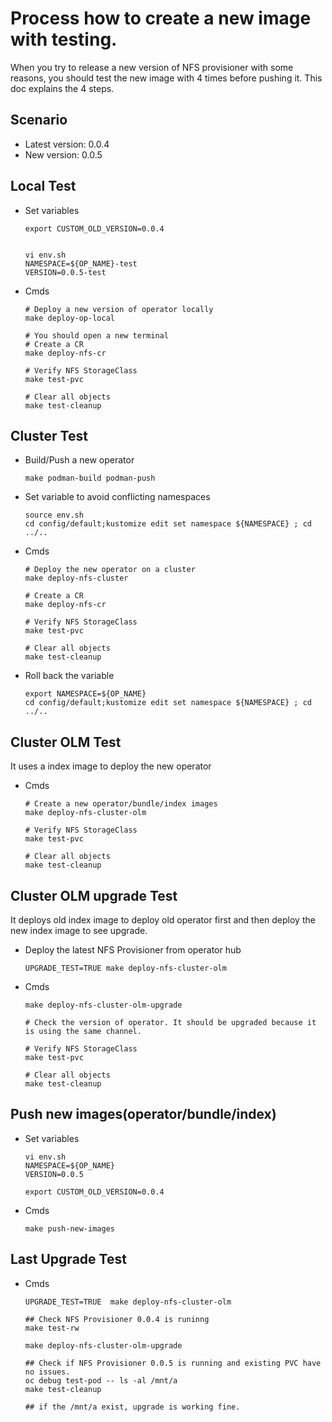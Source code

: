 # Process how to create a new image with testing.

When you try to release a new version of NFS provisioner with some reasons, you should test the new image with 4 times before pushing it. This doc explains the 4 steps.

## Scenario
- Latest version: 0.0.4
- New version: 0.0.5

## Local Test
- Set variables
  ~~~
  export CUSTOM_OLD_VERSION=0.0.4


  vi env.sh
  NAMESPACE=${OP_NAME}-test
  VERSION=0.0.5-test
  ~~~

- Cmds
  ~~~
  # Deploy a new version of operator locally
  make deploy-op-local

  # You should open a new terminal
  # Create a CR
  make deploy-nfs-cr

  # Verify NFS StorageClass
  make test-pvc

  # Clear all objects
  make test-cleanup
  ~~~

## Cluster Test

- Build/Push a new operator
  ~~~
  make podman-build podman-push
  ~~~

- Set variable to avoid conflicting namespaces
  ~~~
  source env.sh
  cd config/default;kustomize edit set namespace ${NAMESPACE} ; cd ../..
  ~~~

- Cmds
  ~~~
  # Deploy the new operator on a cluster
  make deploy-nfs-cluster
  
  # Create a CR
  make deploy-nfs-cr
  
  # Verify NFS StorageClass
  make test-pvc

  # Clear all objects
  make test-cleanup
  ~~~

- Roll back the variable
  ~~~
  export NAMESPACE=${OP_NAME}
  cd config/default;kustomize edit set namespace ${NAMESPACE} ; cd ../..
  ~~~

## Cluster OLM Test
It uses a index image to deploy the new operator
- Cmds
  ~~~
  # Create a new operator/bundle/index images
  make deploy-nfs-cluster-olm

  # Verify NFS StorageClass
  make test-pvc

  # Clear all objects
  make test-cleanup
  ~~~


## Cluster OLM upgrade Test
It deploys old index image to deploy old operator first and then deploy the new index image to see upgrade.

- Deploy the latest NFS Provisioner from operator hub
  ~~~
  UPGRADE_TEST=TRUE make deploy-nfs-cluster-olm
  ~~~

- Cmds
  ~~~
  make deploy-nfs-cluster-olm-upgrade

  # Check the version of operator. It should be upgraded because it is using the same channel.

  # Verify NFS StorageClass
  make test-pvc

  # Clear all objects
  make test-cleanup
  ~~~


## Push new images(operator/bundle/index)

- Set variables
  ~~~
  vi env.sh
  NAMESPACE=${OP_NAME}
  VERSION=0.0.5

  export CUSTOM_OLD_VERSION=0.0.4
  ~~~

- Cmds
  ~~~
  make push-new-images
  ~~~

## Last Upgrade Test

- Cmds
  ~~~
  UPGRADE_TEST=TRUE  make deploy-nfs-cluster-olm
  
  ## Check NFS Provisioner 0.0.4 is runinng 
  make test-rw

  make deploy-nfs-cluster-olm-upgrade
  
  ## Check if NFS Provisioner 0.0.5 is running and existing PVC have no issues.
  oc debug test-pod -- ls -al /mnt/a
  make test-cleanup

  ## if the /mnt/a exist, upgrade is working fine.
  ~~~